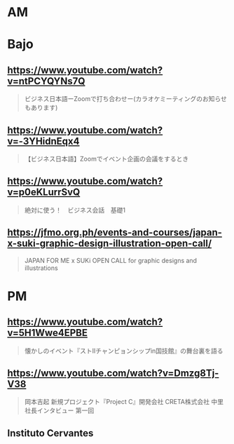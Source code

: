 # AM
# Bajo

## https://www.youtube.com/watch?v=ntPCYQYNs7Q

> ビジネス日本語ーZoomで打ち合わせー(カラオケミーティングのお知らせもあります) 

## https://www.youtube.com/watch?v=-3YHidnEqx4

> 【ビジネス日本語】Zoomでイベント企画の会議をするとき 

## https://www.youtube.com/watch?v=p0eKLurrSvQ

> 絶対に使う！　ビジネス会話　基礎1 
 
## https://jfmo.org.ph/events-and-courses/japan-x-suki-graphic-design-illustration-open-call/

> JAPAN FOR ME x SUKi OPEN CALL for graphic designs and illustrations

# PM

## https://www.youtube.com/watch?v=5H1Wwe4EPBE 

> 懐かしのイベント『ストⅡチャンピョンシップin国技館』の舞台裏を語る 

## https://www.youtube.com/watch?v=Dmzg8Tj-V38

> 岡本吉起 新規プロジェクト『Project C』開発会社 CRETA株式会社 中里社長インタビュー 第一回 
## Instituto Cervantes
